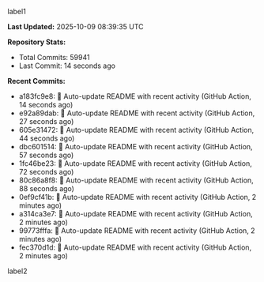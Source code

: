 
label1 
<!-- ACTIVITY_START -->
**Last Updated:** 2025-10-09 08:39:35 UTC

**Repository Stats:**
- Total Commits: 59941
- Last Commit: 14 seconds ago

**Recent Commits:**
- a183fc9e8: 🤖 Auto-update README with recent activity (GitHub Action, 14 seconds ago)
- e92a89dab: 🤖 Auto-update README with recent activity (GitHub Action, 27 seconds ago)
- 605e31472: 🤖 Auto-update README with recent activity (GitHub Action, 44 seconds ago)
- dbc601514: 🤖 Auto-update README with recent activity (GitHub Action, 57 seconds ago)
- 1fc46be23: 🤖 Auto-update README with recent activity (GitHub Action, 72 seconds ago)
- 80c86a8f8: 🤖 Auto-update README with recent activity (GitHub Action, 88 seconds ago)
- 0ef9cf41b: 🤖 Auto-update README with recent activity (GitHub Action, 2 minutes ago)
- a314ca3e7: 🤖 Auto-update README with recent activity (GitHub Action, 2 minutes ago)
- 99773fffa: 🤖 Auto-update README with recent activity (GitHub Action, 2 minutes ago)
- fec370d1d: 🤖 Auto-update README with recent activity (GitHub Action, 2 minutes ago)
<!-- ACTIVITY_END -->

label2
